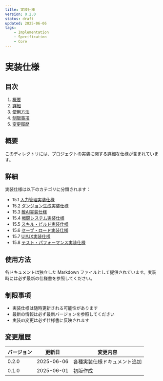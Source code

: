 ```yaml
---
title: 実装仕様
version: 0.2.0
status: draft
updated: 2025-06-06
tags:
    - Implementation
    - Specification
    - Core
---
```


# 実装仕様

## 目次

1. [概要](#概要)
2. [詳細](#詳細)
3. [使用方法](#使用方法)
4. [制限事項](#制限事項)
5. [変更履歴](#変更履歴)

## 概要

このディレクトリには、プロジェクトの実装に関する詳細な仕様が含まれています。

## 詳細

実装仕様は以下のカテゴリに分類されます：

-   15.1 [入力管理実装仕様](15.1_InputManagementSpec.md)
-   15.2 [ダンジョン生成実装仕様](15.2_DungeonGenerationSpec.md)
-   15.3 [敵AI実装仕様](15.3_EnemyAISpec.md)
-   15.4 [戦闘システム実装仕様](15.4_CombatSystemSpec.md)
-   15.5 [スキル・ビルド実装仕様](15.5_SkillBuildSpec.md)
-   15.6 [セーブ・ロード実装仕様](15.6_SaveLoadSpec.md)
-   15.7 [UI/UX実装仕様](15.7_UIUXSpec.md)
-   15.8 [テスト・パフォーマンス実装仕様](15.8_TestPerformanceSpec.md)

## 使用方法

各ドキュメントは独立した Markdown ファイルとして提供されています。実装時には必ず最新の仕様書を参照してください。

## 制限事項

-   実装仕様は随時更新される可能性があります
-   最新の情報は必ず最新バージョンを参照してください
-   実装の変更は必ず仕様書に反映されます

## 変更履歴

| バージョン | 更新日     | 変更内容                 |
| ---------- | ---------- | ------------------------ |
| 0.2.0      | 2025-06-06 | 各種実装仕様ドキュメント追加 |
| 0.1.0      | 2025-06-01 | 初版作成                 |

